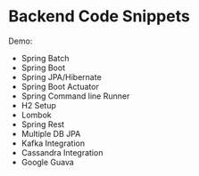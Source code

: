 # Backend Code Snippets
Demo:

- Spring Batch
- Spring Boot
- Spring JPA/Hibernate
- Spring Boot Actuator
- Spring Command line Runner
- H2 Setup
- Lombok
- Spring Rest
- Multiple DB JPA
- Kafka Integration
- Cassandra Integration
- Google Guava
